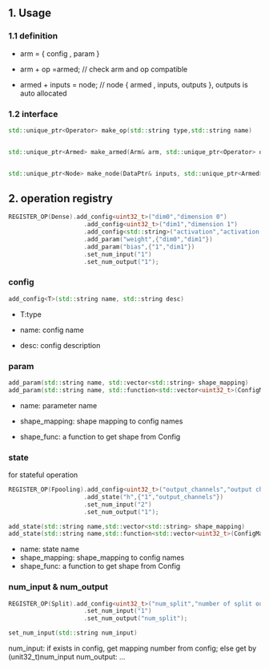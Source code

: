 
## 1. Usage

### 1.1 definition
 
* arm = { config , param } 
 
* arm + op =armed; // check arm and op compatible

* armed + inputs = node; // node { armed , inputs, outputs }, outputs is auto allocated 

### 1.2  interface

```c++
std::unique_ptr<Operator> make_op(std::string type,std::string name)


std::unique_ptr<Armed> make_armed(Arm& arm, std::unique_ptr<Operator> op)


std::unique_ptr<Node> make_node(DataPtr& inputs, std::unique_ptr<Armed> armed)


```


### 

## 2. operation registry
```C++
REGISTER_OP(Dense).add_config<uint32_t>("dim0","dimension 0")
                     .add_config<uint32_t>("dim1","dimension 1")
                     .add_config<std::string>("activation","activation function type")
                     .add_param("weight",{"dim0","dim1"})
                     .add_param("bias",{"1","dim1"})
                     .set_num_input("1")
                     .set_num_output("1");
```
### config
```C++
add_config<T>(std::string name, std::string desc)
```
* T:type

* name: config name

* desc: config description

### param
```C++
add_param(std::string name, std::vector<std::string> shape_mapping)
add_param(std::string name, std::function<std::vector<uint32_t>(ConfigMap&)> shape_func)
```
* name: parameter name

* shape_mapping: shape mapping to config names

* shape_func:   a function to get shape from Config
### state

for stateful operation
```C++
REGISTER_OP(Fpooling).add_config<uint32_t>("output_channels","output channels")
                     .add_state("h",{"1","output_channels"})
                     .set_num_input("2")
                     .set_num_output("1");
```
```c++
add_state(std::string name,std::vector<std::string> shape_mapping)
add_state(std::string name,std::function<std::vector<uint32_t>(ConfigMap&)> shape_func)
```
* name: state name
* shape_mapping: shape_mapping to config names
* shape_func:   a function to get shape from Config

### num_input & num_output
```c++
REGISTER_OP(Split).add_config<uint32_t>("num_split","number of split outputs, along last dim")
                     .set_num_input("1")
                     .set_num_output("num_split");
```
```c++
set_num_input(std::string num_input)
```
num_input: if exists in config, get mapping number from config; else get by (unit32_t)num_input
num_output: ...





